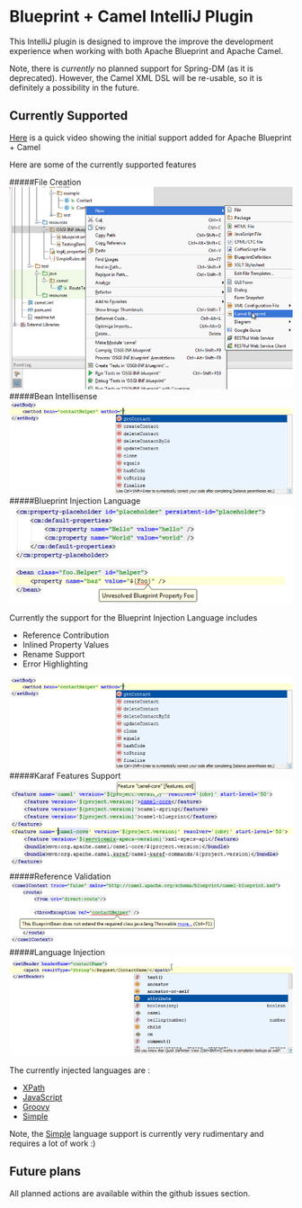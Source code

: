 Blueprint + Camel IntelliJ Plugin
=================================

This IntelliJ plugin is designed to improve the improve the development experience when working with
both Apache Blueprint and Apache Camel.

Note, there is *currently* no planned support for Spring-DM (as it is deprecated). However, the Camel XML DSL
will be re-usable, so it is definitely a possibility in the future.

Currently Supported
------------------

[Here](http://www.youtube.com/watch?v=ttiXWpA_UWQ) is a quick video showing the initial support added for Apache Blueprint + Camel

Here are some of the currently supported features

#####File Creation
![File Creation](/documentation/screenshots/CreateNew.png "File Creation")
#####Bean Intellisense
![Intellisense](/documentation/screenshots/IntelliSense.png "Intellisense")
#####Blueprint Injection Language
![Blueprint Injection Language](/documentation/screenshots/BlueprintInjectionReferenceValidation.png "Blueprint Injection Language")

Currently the support for the Blueprint Injection Language includes

* Reference Contribution
* Inlined Property Values
* Rename Support
* Error Highlighting

![Intellisense](/documentation/screenshots/IntelliSense.png "Intellisense")
#####Karaf Features Support
![Language Injection](/documentation/screenshots/KarafFeatures.png "Karaf Features Support")
#####Reference Validation
![Reference Validation](/documentation/screenshots/BeanReferenceValidation.png "Bean Reference Validation")
#####Language Injection
![Language Injection](/documentation/screenshots/LanguageInjection.png "Language Injection")

The currently injected languages are :
     
* [XPath](http://camel.apache.org/xpath.html)
* [JavaScript](http://camel.apache.org/javascript.html)
* [Groovy](http://camel.apache.org/groovy.html)
* [Simple](http://camel.apache.org/simple.html)

Note, the [Simple](http://camel.apache.org/simple.html) language support is currently very rudimentary and requires a lot of work :)

Future plans
------------

All planned actions are available within the github issues section.
